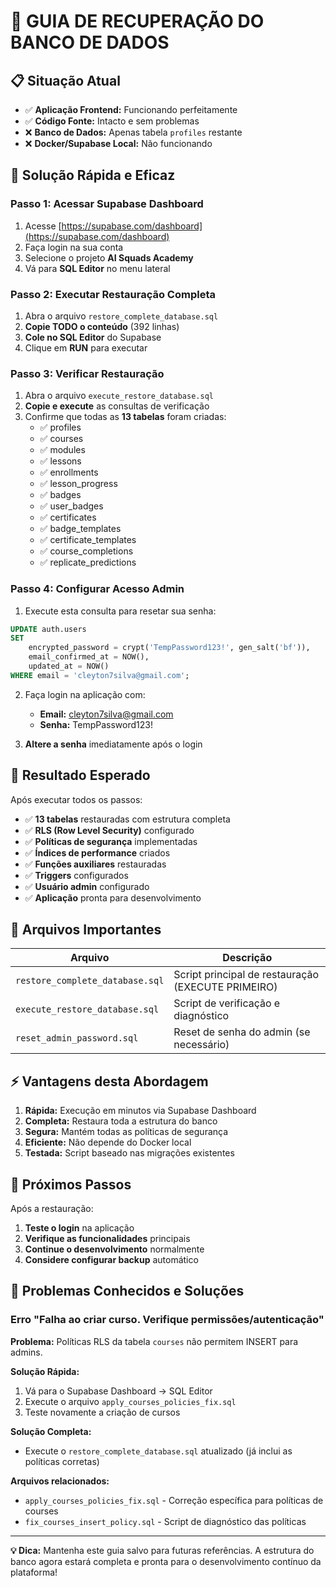 # 🚨 GUIA DE RECUPERAÇÃO DO BANCO DE DADOS

## 📋 Situação Atual
- ✅ **Aplicação Frontend:** Funcionando perfeitamente
- ✅ **Código Fonte:** Intacto e sem problemas
- ❌ **Banco de Dados:** Apenas tabela `profiles` restante
- ❌ **Docker/Supabase Local:** Não funcionando

## 🎯 Solução Rápida e Eficaz

### Passo 1: Acessar Supabase Dashboard
1. Acesse [https://supabase.com/dashboard](https://supabase.com/dashboard)
2. Faça login na sua conta
3. Selecione o projeto **AI Squads Academy**
4. Vá para **SQL Editor** no menu lateral

### Passo 2: Executar Restauração Completa
1. Abra o arquivo `restore_complete_database.sql`
2. **Copie TODO o conteúdo** (392 linhas)
3. **Cole no SQL Editor** do Supabase
4. Clique em **RUN** para executar

### Passo 3: Verificar Restauração
1. Abra o arquivo `execute_restore_database.sql`
2. **Copie e execute** as consultas de verificação
3. Confirme que todas as **13 tabelas** foram criadas:
   - ✅ profiles
   - ✅ courses
   - ✅ modules
   - ✅ lessons
   - ✅ enrollments
   - ✅ lesson_progress
   - ✅ badges
   - ✅ user_badges
   - ✅ certificates
   - ✅ badge_templates
   - ✅ certificate_templates
   - ✅ course_completions
   - ✅ replicate_predictions

### Passo 4: Configurar Acesso Admin
1. Execute esta consulta para resetar sua senha:
```sql
UPDATE auth.users 
SET 
    encrypted_password = crypt('TempPassword123!', gen_salt('bf')),
    email_confirmed_at = NOW(),
    updated_at = NOW()
WHERE email = 'cleyton7silva@gmail.com';
```

2. Faça login na aplicação com:
   - **Email:** cleyton7silva@gmail.com
   - **Senha:** TempPassword123!

3. **Altere a senha** imediatamente após o login

## 🎉 Resultado Esperado

Após executar todos os passos:
- ✅ **13 tabelas** restauradas com estrutura completa
- ✅ **RLS (Row Level Security)** configurado
- ✅ **Políticas de segurança** implementadas
- ✅ **Índices de performance** criados
- ✅ **Funções auxiliares** restauradas
- ✅ **Triggers** configurados
- ✅ **Usuário admin** configurado
- ✅ **Aplicação** pronta para desenvolvimento

## 🔧 Arquivos Importantes

| Arquivo | Descrição |
|---------|----------|
| `restore_complete_database.sql` | Script principal de restauração (EXECUTE PRIMEIRO) |
| `execute_restore_database.sql` | Script de verificação e diagnóstico |
| `reset_admin_password.sql` | Reset de senha do admin (se necessário) |

## ⚡ Vantagens desta Abordagem

1. **Rápida:** Execução em minutos via Supabase Dashboard
2. **Completa:** Restaura toda a estrutura do banco
3. **Segura:** Mantém todas as políticas de segurança
4. **Eficiente:** Não depende do Docker local
5. **Testada:** Script baseado nas migrações existentes

## 🚀 Próximos Passos

Após a restauração:
1. **Teste o login** na aplicação
2. **Verifique as funcionalidades** principais
3. **Continue o desenvolvimento** normalmente
4. **Considere configurar backup** automático

## 🚨 Problemas Conhecidos e Soluções

### Erro "Falha ao criar curso. Verifique permissões/autenticação"

**Problema:** Políticas RLS da tabela `courses` não permitem INSERT para admins.

**Solução Rápida:**
1. Vá para o Supabase Dashboard → SQL Editor
2. Execute o arquivo `apply_courses_policies_fix.sql`
3. Teste novamente a criação de cursos

**Solução Completa:**
- Execute o `restore_complete_database.sql` atualizado (já inclui as políticas corretas)

**Arquivos relacionados:**
- `apply_courses_policies_fix.sql` - Correção específica para políticas de courses
- `fix_courses_insert_policy.sql` - Script de diagnóstico das políticas

---

**💡 Dica:** Mantenha este guia salvo para futuras referências. A estrutura do banco agora estará completa e pronta para o desenvolvimento contínuo da plataforma!